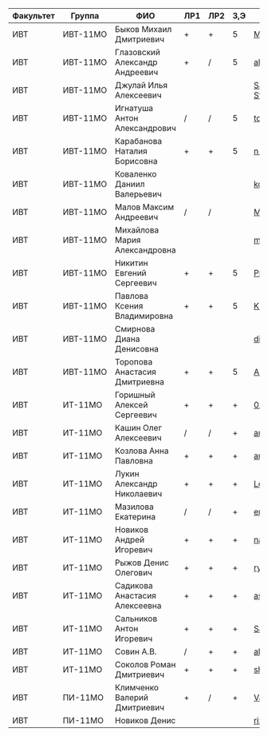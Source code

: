 Факультет | Группа   | ФИО                               | ЛР1 | ЛР2 | З,Э | Репозиторий
----------|----------|-----------------------------------|-----|-----|-----|-------------
ИВТ       | ИВТ-11МО | Быков Михаил Дмитриевич           | +   | +   | 5   | [MishaBykov/web](https://github.com/MishaBykov/web)
ИВТ       | ИВТ-11МО | Глазовский Александр Андреевич    | +   | /   | 5   | [alexanderglazovskiy/test](https://github.com/alexanderglazovskiy/test)
ИВТ       | ИВТ-11МО | Джулай Илья Алексеевич            |     |     |     | [Salkalin/Web-Development-Study](https://github.com/Salkalin/Web-Development-Study)
ИВТ       | ИВТ-11МО | Игнатуша Антон Александрович      | /   | /   | 5   | [toxoxa/web-development](https://github.com/toxoxa/web-development)
ИВТ       | ИВТ-11МО | Карабанова Наталия Борисовна      | +   | +   | 5   | [n-karabanova/new_project](https://github.com/n-karabanova/new_project)
ИВТ       | ИВТ-11МО | Коваленко Даниил Валерьевич       |     |     |     | [kovalenkodaniil/web](https://github.com/kovalenkodaniil/web)
ИВТ       | ИВТ-11МО | Малов Максим Андреевич            | /   | /   |     | [Maksim-Malov/web](https://github.com/Maksim-Malov/web)
ИВТ       | ИВТ-11МО | Михайлова Мария Александровна     |     |     |     | [mikhaylova/web](https://github.com/mikhaylova/web)
ИВТ       | ИВТ-11МО | Никитин Евгений Сергеевич         | +   | +   | 5   | [Phant76/web-lessons](https://github.com/Phant76/web-lessons)
ИВТ       | ИВТ-11МО | Павлова Ксения Владимировна       | +   | +   | 5   | [Ksu-nya/project_1](https://github.com/Ksu-nya/project_1)
ИВТ       | ИВТ-11МО | Смирнова Диана Денисовна          |     |     |     | [dianasmde/web-programming](https://github.com/dianasmde/web-programming)
ИВТ       | ИВТ-11МО | Торопова Анастасия Дмитриевна     | +   | +   | 5   | [Anastasiya-T/web-application](https://github.com/Anastasiya-T/web-application)
ИВТ       | ИТ-11МО  | Горишный Алексей Сергеевич        | +   | +   | +   | [0x414c/webdev-course-2018](https://github.com/0x414c/webdev-course-2018)
ИВТ       | ИТ-11МО  | Кашин Олег Алексеевич             | /   | /   | +   | [amig03/Web_development](https://github.com/amig03/Web_development)
ИВТ       | ИТ-11МО  | Козлова Анна Павловна             | +   | +   | +   | [annyrtd/web-programming](https://github.com/annyrtd/web-programming)
ИВТ       | ИТ-11МО  | Лукин Александр Николаевич        | +   | +   | +   | [Loo-Kin/WebDev2018](https://github.com/Loo-Kin/WebDev2018)
ИВТ       | ИТ-11МО  | Мазилова Екатерина                | /   | /   | +   | [emazilova/web-programming](https://github.com/emazilova/web-programming)
ИВТ       | ИТ-11МО  | Новиков Андрей Игоревич           | +   | +   | +   | [nandrew079/web-dev](https://github.com/nandrew079/web-dev)
ИВТ       | ИТ-11МО  | Рыжов Денис Олегович              | +   | +   | +   | [ryzhovdenis/web_programming](https://github.com/ryzhovdenis/web_programming)
ИВТ       | ИТ-11МО  | Садикова Анастасия Алексеевна     | +   | +   | +   | [asay13/Task](https://github.com/asay13/Task)
ИВТ       | ИТ-11МО  | Сальников Антон Игоревич          | +   | +   | +   | [SaAn96/web-programming](https://github.com/SaAn96/web-programming)
ИВТ       | ИТ-11МО  | Совин А.В.                        | /   | +   | +   | [alohapocan/webdevelopment](https://github.com/alohapocan/webdevelopment)
ИВТ       | ИТ-11МО  | Соколов Роман Дмитриевич          | +   | +   | +   | [shinDOZER/web-dev](https://github.com/shinDOZER/web-dev)
ИВТ       | ПИ-11МО  | Климченко Валерий Дмитриевич      | +   | /   | +   | [Valeriy2912/Valeriy2912.github.io](https://github.com/Valeriy2912/Valeriy2912.github.io)
ИВТ       | ПИ-11МО  | Новиков Денис                     |     |     |     | [rizotto/webdev-course](https://github.com/rizotto/webdev-course)
